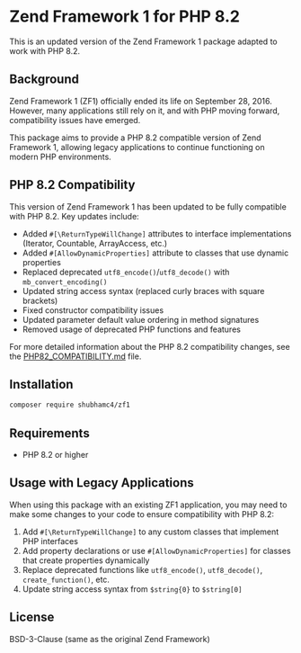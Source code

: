 # Zend Framework 1 for PHP 8.2

This is an updated version of the Zend Framework 1 package adapted to work with PHP 8.2.

## Background

Zend Framework 1 (ZF1) officially ended its life on September 28, 2016. However, many applications still rely on it, and with PHP moving forward, compatibility issues have emerged.

This package aims to provide a PHP 8.2 compatible version of Zend Framework 1, allowing legacy applications to continue functioning on modern PHP environments.

## PHP 8.2 Compatibility

This version of Zend Framework 1 has been updated to be fully compatible with PHP 8.2. Key updates include:

- Added `#[\ReturnTypeWillChange]` attributes to interface implementations (Iterator, Countable, ArrayAccess, etc.)
- Added `#[AllowDynamicProperties]` attribute to classes that use dynamic properties
- Replaced deprecated `utf8_encode()`/`utf8_decode()` with `mb_convert_encoding()`
- Updated string access syntax (replaced curly braces with square brackets)
- Fixed constructor compatibility issues
- Updated parameter default value ordering in method signatures
- Removed usage of deprecated PHP functions and features

For more detailed information about the PHP 8.2 compatibility changes, see the [PHP82_COMPATIBILITY.md](PHP82_COMPATIBILITY.md) file.

## Installation

```bash
composer require shubhamc4/zf1
```

## Requirements

- PHP 8.2 or higher

## Usage with Legacy Applications

When using this package with an existing ZF1 application, you may need to make some changes to your code to ensure compatibility with PHP 8.2:

1. Add `#[\ReturnTypeWillChange]` to any custom classes that implement PHP interfaces
2. Add property declarations or use `#[AllowDynamicProperties]` for classes that create properties dynamically
3. Replace deprecated functions like `utf8_encode()`, `utf8_decode()`, `create_function()`, etc.
4. Update string access syntax from `$string{0}` to `$string[0]`

## License

BSD-3-Clause (same as the original Zend Framework)
